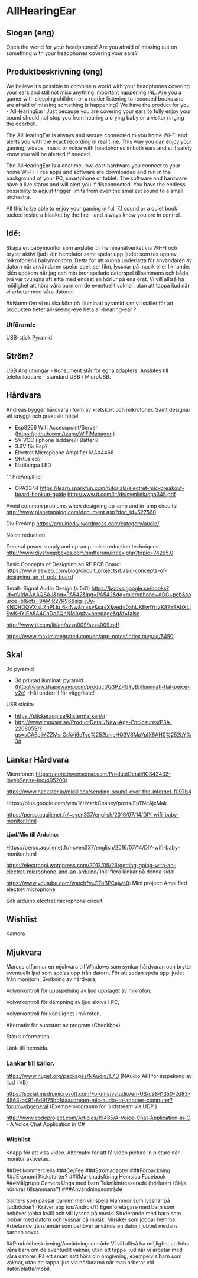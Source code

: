 ﻿# AllHearingEar
 
## Slogan (eng)
Open the world for your headphones!
Are you afraid of missing out on something with your headphones covering your ears? 

## Produktbeskrivning (eng)
We believe it’s possible to combine a world with your headphones covering your ears and still not miss anything important happening IRL. Are you a gamer with sleeping children or a reader listening to recorded books and are afraid of missing something is happening? We have the product for you - AllHearingEar! Just because you are covering your ears to fully enjoy your sound should not stop you from hearing a crying baby or a visitor ringing the doorbell. 

The AllHearingEar is always and secure connected to you home Wi-Fi and alerts you with the exact recording in real time. This way you can enjoy your gaming, videos, music or voice with headphones in both ears and still safely know you will be alerted if needed.

The AllHearingEar is a onetime, low-cost hardware you connect to your home Wi-Fi. Free apps and software are downloaded and run in the background of your PC, smartphone or tablet. The software and hardware have a live status and will alert you if disconnected. You have the endless possibility to adjust trigger limits from even the smallest sound to a small orchestra.

All this to be able to enjoy your gaming in full 7.1 sound or a quiet book tucked inside a blanket by the fire - and always know you are in control.


## Idé:
Skapa en babymonitor som ansluter till hemmanätverket via WI-FI och bryter aktivt ljud i din hemdator samt spelar upp ljudet som tas upp av mikrofonen i babymonitorn. 
Detta för att kunna underlätta för användaren av datorn när användaren spelar spel, ser film, lyssnar på musik eller liknande.
Idén uppkom när jag och min bror spelade datorspel tillsammans och båda två var tvungna att sitta med endast en hörlur på ena örat.
Vi vill alltså ha möjlighet att höra våra barn om de eventuellt vaknar, utan att tappa ljud när vi arbetar med våra datorer.

##Namn
Om vi nu ska köra på illuminati pyramid kan vi istället för att produkten heter all-seeing-eye heta all-hearing-ear ?

### Utförande
USB-stick
Pyramid

## Ström?

USB Anslutningar - Konsument står för egna adapters.
Anslutes till telefonladdare - standard USB / MicroUSB.

## Hårdvara

Andreas bygger hårdvara i form av kretskort och mikrofoner. Samt designar ett snyggt och praktiskt hölje!

- Esp8266 Wifi Accesspoint/Server (https://github.com/tzapu/WiFiManager )
- 5V VCC (iphone laddare?) Batteri?
- 3.3V för Esp?
- Electret Microphone Amplifier MAX4466
- Statusled?
- Nattlampa LED

"" PreAmplifier
- OPA3344
https://learn.sparkfun.com/tutorials/electret-mic-breakout-board-hookup-guide
http://www.ti.com/lit/ds/symlink/opa345.pdf

Avoid common problems when designing op-amp and in-amp circuits:
http://www.planetanalog.com/document.asp?doc_id=527560

Div PreAmp
https://arduinodiy.wordpress.com/category/audio/

Noice reduction

General power supply and op-amp noise reduction techniques
http://www.diystompboxes.com/smfforum/index.php?topic=74265.0

Basic Concepts of Designing an RF PCB Board:
https://www.eeweb.com/blog/circuit_projects/basic-concepts-of-designing-an-rf-pcb-board

Small- Signal Audio Design (s.541)
https://books.google.se/books?id=pVIdAAAAQBAJ&pg=PA542&lpg=PA542&dq=microphone+ADC+pcb&source=bl&ots=9AMiR27RV6&sig=jDy-KNQHOQVXisLZhPLIu_6ktNw&hl=sv&sa=X&ved=0ahUKEwjYrtzK87zSAhXLiSwKHYIEA5A4ChDoAQhNMAg#v=onepage&q&f=false

http://www.ti.com/lit/an/szza009/szza009.pdf

https://www.maximintegrated.com/en/app-notes/index.mvp/id/5450

## Skal 
3d pyramid
- 3d printad iluminati pyramid (http://www.shapeways.com/product/G3PZPGYJB/illuminati-flat-peice-v2e)
-Hål undertill för väggfäste!

USB sticka:
- https://stickerapp.se/klistermarken/#!
- http://www.mouser.se/ProductDetail/New-Age-Enclosures/P3A-220805S/?qs=sGAEpiMZZMsrGrAVj6eTvc%252bnjeHQ3V8MaYpIX8AH0%252bY%3d


## Länkar Hårdvara

Microfoner: https://store.invensense.com/ProductDetail/ICS43432-InvenSense-Inc/495200/

https://www.hackster.io/middleca/sending-sound-over-the-internet-f097b4

Https://plus.google.com/wm/1/+MarkChaney/posts/EpTNcAjxMak

https://perso.aquilenet.fr/~sven337/english/2016/07/14/DIY-wifi-baby-monitor.html

#### Ljud/Mic till Arduino:

Https://perso.aquilenet.fr/~sven337/english/2016/07/14/DIY-wifi-baby-monitor.html

https://electronpi.wordpress.com/2013/05/28/getting-going-with-an-electret-microphone-and-an-arduino/
Inkl flera länkar på denna sida!

https://www.youtube.com/watch?v=SToBPCajwc0: Mini project: Amplified electret microphone 

Sök arduino electret microphone circuit

## Wishlist
Kamera

## Mjukvara

Marcus utformar en mjukvara till Windows som synkar hårdvaran och bryter eventuellt ljud som spelas upp från datorn. För att sedan spela upp ljudet från monitorn.
Synkning av hårdvara,
 
Volymkontroll för uppspelning av ljud upptaget av mikrofon, 

Volymkontroll för dämpning av ljud aktiva i PC,
 
Volymkontroll för känslighet i mikrofon,
 
Alternativ för autostart av program (Checkbox),
 
Statusinformation, 

Länk till hemsida.

### Länkar till källor.

https://www.nuget.org/packages/NAudio/1.7.3 (NAudio API för inspelning av ljud i VB)

https://social.msdn.microsoft.com/Forums/vstudio/en-US/c9841350-2d83-4863-b491-6d9f75bb1daa/stream-mic-audio-to-another-computer?forum=vbgeneral (Exempelprogramm för ljudstream via UDP.)

http://www.codeproject.com/Articles/19485/A-Voice-Chat-Application-in-C - A Voice Chat Application in C#

### Wishlist
Knapp för att visa video.
Alternativ för att få video picture in picture när monitor aktiveras.

##Det kommerciella
###Ce/Fee
###Strömadapter
###Förpackning
###Ekonomi
Kickstarter?
###Marknadsföring
Hemsida
Facebook
###Målgrupp
Gamers
Unga med barn
Teknikintresserade (hörlurar) (Sälja hörlurar tillsammans?)
###Användningsområde

Gamers som passar barnen men vill spela
Mammor som lyssnar på ljudböcker? (Kräver app ios/Android?)
Egenföretagare med barn som behöver jobba kväll och vill lyssna på musik.
Studerande med barn som jobbar med datorn och lyssnar på musik.
Musiker som jobbar hemma.
Arbetande tjänstemän som behöver använda en dator i jobbet medans barnen sover.

##Produktbeskrivning/Anvädningsområde
Vi vill alltså ha möjlighet att höra våra barn om de eventuellt vaknar, utan att tappa ljud när vi arbetar med våra datorer.
På ett smart sätt höra din omgivning, exempelvis barn som vaknar, utan att tappa ljud via hörlurarna när man arbetar vid dator/platta/mobil.

